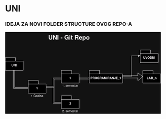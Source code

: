 # UNI

### IDEJA ZA NOVI FOLDER STRUCTURE OVOG REPO-A

![](https://raw.githubusercontent.com/Roko191/uni/refs/heads/main/FESB-folder_struct.png)

